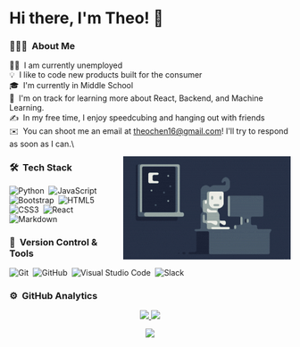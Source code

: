 # Hi there, I'm Theo! 👋

### 👨🏻‍💻 &nbsp;About Me

👨‍💻 &nbsp;I am currently unemployed\
💡 &nbsp;I like to code new products built for the consumer\
🎓 &nbsp;I'm currently in Middle School\
🌱 &nbsp;I'm on track for learning more about React, Backend, and Machine Learning.\
✍️ &nbsp;In my free time, I enjoy speedcubing and hanging out with friends\
✉️ &nbsp;You can shoot me an email at theochen16@gmail.com! I'll try to respond as soon as I can.\

<img alt="Night Coding" src="https://raw.githubusercontent.com/AVS1508/AVS1508/master/assets/Night-Coding.gif" align="right"/>

### 🛠 &nbsp;Tech Stack

![Python](https://img.shields.io/badge/python-3670A0?style=for-the-badge&logo=python&logoColor=ffdd54)&nbsp;
![JavaScript](https://img.shields.io/badge/javascript-%23323330.svg?style=for-the-badge&logo=javascript&logoColor=%23F7DF1E)&nbsp;
![Bootstrap](https://img.shields.io/badge/bootstrap-%23563D7C.svg?style=for-the-badge&logo=bootstrap&logoColor=white)&nbsp;
![HTML5](https://img.shields.io/badge/html5-%23E34F26.svg?style=for-the-badge&logo=html5&logoColor=white)&nbsp;
![CSS3](https://img.shields.io/badge/css3-%231572B6.svg?style=for-the-badge&logo=css3&logoColor=white)&nbsp;
![React](https://img.shields.io/badge/-ReactJs-61DAFB?logo=react&logoColor=white&style=for-the-badge)&nbsp;
![Markdown](https://img.shields.io/badge/markdown-%23000000.svg?style=for-the-badge&logo=markdown&logoColor=white)&nbsp;

### 🧰 &nbsp;Version Control & Tools

![Git](https://img.shields.io/badge/git-%23F05033.svg?style=for-the-badge&logo=git&logoColor=white)&nbsp;
![GitHub](https://img.shields.io/badge/github-%23121011.svg?style=for-the-badge&logo=github&logoColor=white)&nbsp;
![Visual Studio Code](https://img.shields.io/badge/Visual%20Studio%20Code-0078d7.svg?style=for-the-badge&logo=visual-studio-code&logoColor=white)&nbsp;
![Slack](https://img.shields.io/badge/Slack-4A154B?style=for-the-badge&logo=slack&logoColor=white)&nbsp;

### ⚙️ &nbsp;GitHub Analytics

<p align="center">
  <a href="https://github.com/ANewProfile">
    <img height="180em" src="https://github-readme-stats-eight-theta.vercel.app/api?username=ANewProfile&show_icons=true&theme=algolia&include_all_commits=true&count_private=true"/>
  </a>
  <a href="https://github.com/ANewProfile">
    <img height="180em" src="https://github-readme-stats-eight-theta.vercel.app/api/top-langs/?username=ANewProfile&layout=compact&langs_count=8&theme=algolia"/>
  </a>
</p>

<p align="center">
  <img height="180em" src="https://github-readme-streak-stats.herokuapp.com/?user=ANewProfile&theme=dark&hide_border=true"/>
</p>
